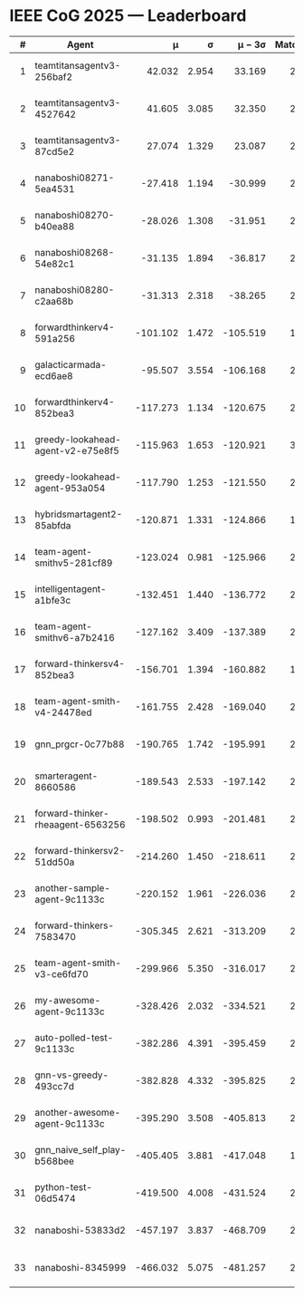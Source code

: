 # IEEE CoG 2025 — Leaderboard

| # | Agent | μ | σ | μ − 3σ | Matches | Updated |
|---:|---|---:|---:|---:|---:|---|
| 1 | teamtitansagentv3-256baf2 | 42.032 | 2.954 | 33.169 | 2778 | 2025-09-01 13:56 |
| 2 | teamtitansagentv3-4527642 | 41.605 | 3.085 | 32.350 | 2220 | 2025-09-01 13:56 |
| 3 | teamtitansagentv3-87cd5e2 | 27.074 | 1.329 | 23.087 | 2338 | 2025-09-01 13:56 |
| 4 | nanaboshi08271-5ea4531 | -27.418 | 1.194 | -30.999 | 2440 | 2025-09-01 13:56 |
| 5 | nanaboshi08270-b40ea88 | -28.026 | 1.308 | -31.951 | 2680 | 2025-09-01 13:56 |
| 6 | nanaboshi08268-54e82c1 | -31.135 | 1.894 | -36.817 | 2620 | 2025-09-01 13:56 |
| 7 | nanaboshi08280-c2aa68b | -31.313 | 2.318 | -38.265 | 2720 | 2025-09-01 13:56 |
| 8 | forwardthinkerv4-591a256 | -101.102 | 1.472 | -105.519 | 1997 | 2025-09-01 13:56 |
| 9 | galacticarmada-ecd6ae8 | -95.507 | 3.554 | -106.168 | 2500 | 2025-09-01 13:56 |
| 10 | forwardthinkerv4-852bea3 | -117.273 | 1.134 | -120.675 | 2275 | 2025-09-01 13:56 |
| 11 | greedy-lookahead-agent-v2-e75e8f5 | -115.963 | 1.653 | -120.921 | 3048 | 2025-09-01 13:56 |
| 12 | greedy-lookahead-agent-953a054 | -117.790 | 1.253 | -121.550 | 2748 | 2025-09-01 13:56 |
| 13 | hybridsmartagent2-85abfda | -120.871 | 1.331 | -124.866 | 1901 | 2025-09-01 13:56 |
| 14 | team-agent-smithv5-281cf89 | -123.024 | 0.981 | -125.966 | 2620 | 2025-09-01 13:56 |
| 15 | intelligentagent-a1bfe3c | -132.451 | 1.440 | -136.772 | 2362 | 2025-09-01 13:56 |
| 16 | team-agent-smithv6-a7b2416 | -127.162 | 3.409 | -137.389 | 2960 | 2025-09-01 13:56 |
| 17 | forward-thinkersv4-852bea3 | -156.701 | 1.394 | -160.882 | 1901 | 2025-09-01 13:56 |
| 18 | team-agent-smith-v4-24478ed | -161.755 | 2.428 | -169.040 | 2480 | 2025-09-01 13:56 |
| 19 | gnn_prgcr-0c77b88 | -190.765 | 1.742 | -195.991 | 2240 | 2025-09-01 13:56 |
| 20 | smarteragent-8660586 | -189.543 | 2.533 | -197.142 | 2124 | 2025-09-01 13:56 |
| 21 | forward-thinker-rheaagent-6563256 | -198.502 | 0.993 | -201.481 | 2796 | 2025-09-01 13:56 |
| 22 | forward-thinkersv2-51dd50a | -214.260 | 1.450 | -218.611 | 2236 | 2025-09-01 13:56 |
| 23 | another-sample-agent-9c1133c | -220.152 | 1.961 | -226.036 | 2900 | 2025-09-01 13:56 |
| 24 | forward-thinkers-7583470 | -305.345 | 2.621 | -313.209 | 2560 | 2025-09-01 13:56 |
| 25 | team-agent-smith-v3-ce6fd70 | -299.966 | 5.350 | -316.017 | 2260 | 2025-09-01 13:56 |
| 26 | my-awesome-agent-9c1133c | -328.426 | 2.032 | -334.521 | 2720 | 2025-09-01 13:56 |
| 27 | auto-polled-test-9c1133c | -382.286 | 4.391 | -395.459 | 2880 | 2025-09-01 13:56 |
| 28 | gnn-vs-greedy-493cc7d | -382.828 | 4.332 | -395.825 | 2340 | 2025-09-01 13:56 |
| 29 | another-awesome-agent-9c1133c | -395.290 | 3.508 | -405.813 | 2720 | 2025-09-01 13:56 |
| 30 | gnn_naive_self_play-b568bee | -405.405 | 3.881 | -417.048 | 1480 | 2025-09-01 13:56 |
| 31 | python-test-06d5474 | -419.500 | 4.008 | -431.524 | 2020 | 2025-09-01 13:56 |
| 32 | nanaboshi-53833d2 | -457.197 | 3.837 | -468.709 | 2460 | 2025-09-01 13:56 |
| 33 | nanaboshi-8345999 | -466.032 | 5.075 | -481.257 | 2300 | 2025-09-01 13:56 |
